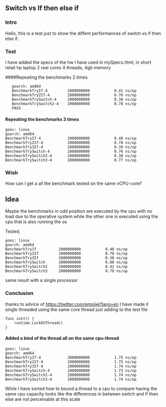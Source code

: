 ## Switch vs If then else if

### Intro
Hello,
this is a test just to show the diffent performances of switch 
vs if then else if.

### Test

I have added the specs of the hw I have used in mySpecs.html,
in short retail hp laptop 2 real cores 4 threads, 4gb memory

####Repeating the benchmarks 2 times

```goos: linux
   goarch: amd64
   BenchmarkTryIf-4        	2000000000	         0.41 ns/op
   BenchmarkTry2If-4       	2000000000	         0.76 ns/op
   BenchmarkTrySwitch-4    	2000000000	         0.38 ns/op
   BenchmarkTrySwitch2-4   	2000000000	         0.78 ns/op
   PASS
```

#### Repeating the benchmarks 3 times

```
goos: linux
goarch: amd64
BenchmarkTryIf-4        	2000000000	         0.40 ns/op
BenchmarkTry2If-4       	2000000000	         0.78 ns/op
BenchmarkTry3If-4       	2000000000	         0.39 ns/op
BenchmarkTrySwitch-4    	2000000000	         0.76 ns/op
BenchmarkTrySwitch2-4   	2000000000	         0.38 ns/op
BenchmarkTrySwitch3-4   	2000000000	         0.77 ns/op
```

### Wish
How can I get a all the benchmark tested on the same vCPU-core?

## Idea

Maybe the benchmarks in odd position are executed by the cpu with no load due to the
operative system while the other one is executed using the cpu that is also running the os

Tested, 
```
goos: linux
goarch: amd64
BenchmarkTryIf      	2000000000	         0.40 ns/op
BenchmarkTry2If     	2000000000	         0.78 ns/op
BenchmarkTry3If     	2000000000	         0.38 ns/op
BenchmarkTrySwitch  	2000000000	         0.80 ns/op
BenchmarkTrySwitch2 	2000000000	         0.42 ns/op
BenchmarkTrySwitch3 	2000000000	         0.79 ns/op
```
same result with a single processor

### Conclusion

thanks to advice of  https://twitter.com/empijei?lang=en
I have made it single threaded using the same core thread just adding
to the test file
```
func init() {
	runtime.LockOSThread()
}

```

#### Added a bind of the thread all on the same cpu-thread
```
goos: linux
goarch: amd64
BenchmarkTryIf-4        	2000000000	         1.75 ns/op
BenchmarkTry2If-4       	2000000000	         1.75 ns/op
BenchmarkTry3If-4       	2000000000	         1.74 ns/op
BenchmarkTrySwitch-4    	2000000000	         1.73 ns/op
BenchmarkTrySwitch2-4   	2000000000	         1.74 ns/op
BenchmarkTrySwitch3-4   	2000000000	         1.74 ns/op
```

While I have sorted how to bound a thread to a cpu to compare having the same cpu
capacity looks like the differences in between switch and if then else are
not perceivable at this scale